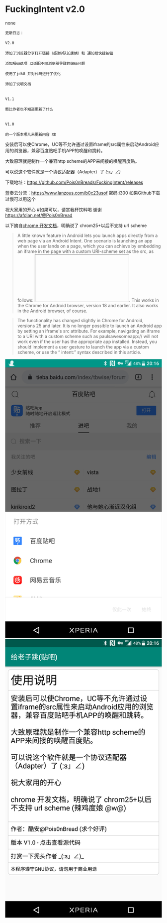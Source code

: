 # FuckingIntent v2.0
none

	更新日志：
	
	V2.0
	
	添加了浏览器分享打开链接（感谢@队长康纳）和 通知栏快捷按钮
	
	添加解码选项 以适配不同浏览器导致的编码问题
	
	使用了jdk8 并对代码进行了优化
	
	添加了说明文档
	
	
	V1.1
	
	憨比作者也不知道更新了什么
	
	
	V1.0
	
	的一个版本哪儿来更新内容 XD
	
	

安装后可以使Chrome，UC等不允许通过设置iframe的src属性来启动Android应用的浏览器，兼容百度贴吧手机APP的唤醒和跳转。

大致原理就是制作一个兼容http scheme的APP来间接的唤醒百度贴。

可以说这个软件就是一个协议适配器（Adapter）了 _(:з」∠)_

下载地址：https://github.com/Pois0nBreads/FuckingIntent/releases

蓝奏云分流：https://www.lanzous.com/b0c23usof 密码:i300 如果Github下载过慢可以用这个

祝大家用的开心 #如果可以，请赏我杯饮料喝 谢谢 https://afdian.net/@Pois0nBread

以下摘自[chrome 开发文档]( https://developer.chrome.com/multidevice/android/intents)，明确说了 chrom25+以后不支持 url scheme

> A little known feature in Android lets you launch apps directly from a web page via an Android Intent. One scenario is launching an app when the user lands on a page, which you can achieve by embedding an iframe in the page with a custom URI-scheme set as the src, as follows: <iframe src="paulsawesomeapp://page1"> </iframe>. This works in the Chrome for Android browser, version 18 and earlier. It also works in the Android browser, of course.

> The functionality has changed slightly in Chrome for Android, versions 25 and later. It is no longer possible to launch an Android app by setting an iframe's src attribute. For example, navigating an iframe to a URI with a custom scheme such as paulsawesomeapp:// will not work even if the user has the appropriate app installed. Instead, you should implement a user gesture to launch the app via a custom scheme, or use the “ intent:” syntax described in this article.

![image](https://github.com/Pois0nBreads/FuckingIntent/blob/master/images/Screenshot_20200126-201633.jpg)
![image](https://github.com/Pois0nBreads/FuckingIntent/blob/master/images/Screenshot_20200126-201651.jpg)
